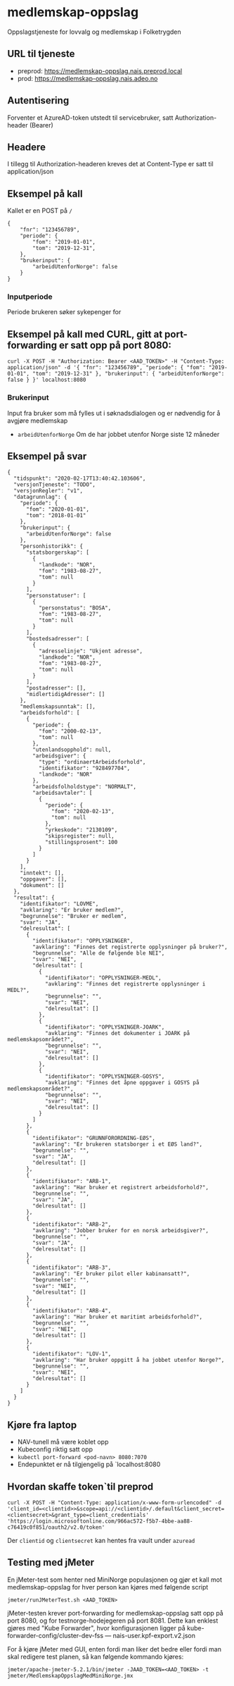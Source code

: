 # medlemskap-oppslag
Oppslagstjeneste for lovvalg og medlemskap i Folketrygden

## URL til tjeneste
* preprod: https://medlemskap-oppslag.nais.preprod.local
* prod: https://medlemskap-oppslag.nais.adeo.no

## Autentisering
Forventer et AzureAD-token utstedt til servicebruker, satt Authorization-header (Bearer)

## Headere
I tillegg til Authorization-headeren kreves det at Content-Type er satt til application/json

## Eksempel på kall
Kallet er en POST på `/`
```
{
    "fnr": "123456789",
    "periode": {
        "fom": "2019-01-01", 
        "tom": "2019-12-31", 
    }, 
    "brukerinput": {
        "arbeidUtenforNorge": false
    }
}
```
### Inputperiode
Periode brukeren søker sykepenger for

## Eksempel på kall med CURL, gitt at port-forwarding er satt opp på port 8080:
```
curl -X POST -H "Authorization: Bearer <AAD_TOKEN>" -H "Content-Type: application/json" -d '{ "fnr": "123456789", "periode": { "fom": "2019-01-01", "tom": "2019-12-31" }, "brukerinput": { "arbeidUtenforNorge": false } }' localhost:8080
```

### Brukerinput
Input fra bruker som må fylles ut i søknadsdialogen og er nødvendig for å avgjøre medlemskap

* `arbeidUtenforNorge` Om de har jobbet utenfor Norge siste 12 måneder

## Eksempel på svar
```
{
  "tidspunkt": "2020-02-17T13:40:42.103606",
  "versjonTjeneste": "TODO",
  "versjonRegler": "v1",
  "datagrunnlag": {
    "periode": {
      "fom": "2020-01-01",
      "tom": "2018-01-01"
    },
    "brukerinput": {
      "arbeidUtenforNorge": false
    },
    "personhistorikk": {
      "statsborgerskap": [
        {
          "landkode": "NOR",
          "fom": "1983-08-27",
          "tom": null
        }
      ],
      "personstatuser": [
        {
          "personstatus": "BOSA",
          "fom": "1983-08-27",
          "tom": null
        }
      ],
      "bostedsadresser": [
        {
          "adresselinje": "Ukjent adresse",
          "landkode": "NOR",
          "fom": "1983-08-27",
          "tom": null
        }
      ],
      "postadresser": [],
      "midlertidigAdresser": []
    },
    "medlemskapsunntak": [],
    "arbeidsforhold": [
      {
        "periode": {
          "fom": "2000-02-13",
          "tom": null
        },
        "utenlandsopphold": null,
        "arbeidsgiver": {
          "type": "ordinaertArbeidsforhold",
          "identifikator": "928497704",
          "landkode": "NOR"
        },
        "arbeidsfolholdstype": "NORMALT",
        "arbeidsavtaler": [
          {
            "periode": {
              "fom": "2020-02-13",
              "tom": null
            },
            "yrkeskode": "2130109",
            "skipsregister": null,
            "stillingsprosent": 100
          }
        ]
      }
    ],
    "inntekt": [],
    "oppgaver": [],
    "dokument": []
  },
  "resultat": {
    "identifikator": "LOVME",
    "avklaring": "Er bruker medlem?",
    "begrunnelse": "Bruker er medlem",
    "svar": "JA",
    "delresultat": [
      {
        "identifikator": "OPPLYSNINGER",
        "avklaring": "Finnes det registrerte opplysninger på bruker?",
        "begrunnelse": "Alle de følgende ble NEI",
        "svar": "NEI",
        "delresultat": [
          {
            "identifikator": "OPPLYSNINGER-MEDL",
            "avklaring": "Finnes det registrerte opplysninger i MEDL?",
            "begrunnelse": "",
            "svar": "NEI",
            "delresultat": []
          },
          {
            "identifikator": "OPPLYSNINGER-JOARK",
            "avklaring": "Finnes det dokumenter i JOARK på medlemskapsområdet?",
            "begrunnelse": "",
            "svar": "NEI",
            "delresultat": []
          },
          {
            "identifikator": "OPPLYSNINGER-GOSYS",
            "avklaring": "Finnes det åpne oppgaver i GOSYS på medlemskapsområdet?",
            "begrunnelse": "",
            "svar": "NEI",
            "delresultat": []
          }
        ]
      },
      {
        "identifikator": "GRUNNFORORDNING-EØS",
        "avklaring": "Er brukeren statsborger i et EØS land?",
        "begrunnelse": "",
        "svar": "JA",
        "delresultat": []
      },
      {
        "identifikator": "ARB-1",
        "avklaring": "Har bruker et registrert arbeidsforhold?",
        "begrunnelse": "",
        "svar": "JA",
        "delresultat": []
      },
      {
        "identifikator": "ARB-2",
        "avklaring": "Jobber bruker for en norsk arbeidsgiver?",
        "begrunnelse": "",
        "svar": "JA",
        "delresultat": []
      },
      {
        "identifikator": "ARB-3",
        "avklaring": "Er bruker pilot eller kabinansatt?",
        "begrunnelse": "",
        "svar": "NEI",
        "delresultat": []
      },
      {
        "identifikator": "ARB-4",
        "avklaring": "Har bruker et maritimt arbeidsforhold?",
        "begrunnelse": "",
        "svar": "NEI",
        "delresultat": []
      },
      {
        "identifikator": "LOV-1",
        "avklaring": "Har bruker oppgitt å ha jobbet utenfor Norge?",
        "begrunnelse": "",
        "svar": "NEI",
        "delresultat": []
      }
    ]
  }
}
```

## Kjøre fra laptop
* NAV-tunell må være koblet opp
* Kubeconfig riktig satt opp
* `kubectl port-forward <pod-navn> 8080:7070`
* Endepunktet er nå tilgjengelig på `localhost:8080

## Hvordan skaffe token`til preprod
```
curl -X POST -H "Content-Type: application/x-www-form-urlencoded" -d 'client_id=<clientid>>&scope=api://<clientid>/.default&client_secret=<clientsecret>&grant_type=client_credentials' 'https://login.microsoftonline.com/966ac572-f5b7-4bbe-aa88-c76419c0f851/oauth2/v2.0/token'
```
Der `clientid` og `clientsecret` kan hentes fra vault under `azuread`

## Testing med jMeter
En jMeter-test som henter ned MiniNorge populasjonen og gjør et kall mot medlemskap-oppslag for hver person kan kjøres med følgende script
```
jmeter/runJMeterTest.sh <AAD_TOKEN>
```
jMeter-testen krever port-forwarding for medlemskap-oppslag satt opp på port 8080, og for testnorge-hodejegeren på port 8081. Dette kan enklest gjøres med "Kube Forwarder", hvor konfigurasjonen ligger på kube-forwarder-config/cluster-dev-fss — nais-user.kpf-export.v2.json

For å kjøre jMeter med GUI, enten fordi man liker det bedre eller fordi man skal redigere test planen, så kan følgende kommando kjøres:
```
jmeter/apache-jmeter-5.2.1/bin/jmeter -JAAD_TOKEN=<AAD_TOKEN> -t jmeter/MedlemskapOppslagMedMiniNorge.jmx
```
